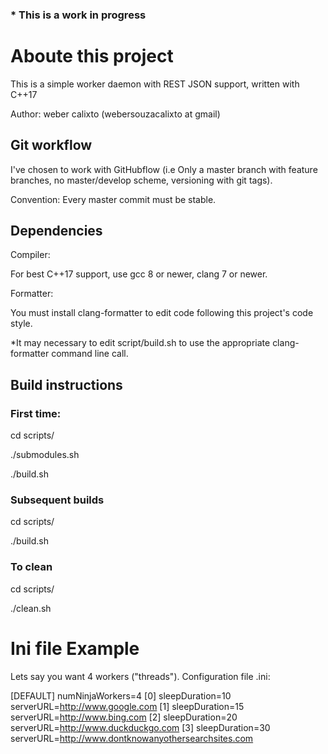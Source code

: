### * This is a work in progress
# Aboute this project

This is a simple worker daemon with REST JSON support, written with C++17

Author: weber calixto (webersouzacalixto at gmail)

## Git workflow

I've chosen to work with GitHubflow (i.e Only a master branch with feature branches, no master/develop scheme, versioning with git tags).

Convention: Every master commit must be stable.

## Dependencies

Compiler:

For best C++17 support, use gcc 8 or newer, clang 7 or newer.

Formatter:

You must install clang-formatter to edit code following this project's code style.

*It may necessary to edit script/build.sh to use the appropriate clang-formatter command line call.

## Build instructions

### First time:

cd scripts/

./submodules.sh

./build.sh

### Subsequent builds 

cd scripts/

./build.sh

### To clean

cd scripts/

./clean.sh

# Ini file Example
Lets say you want 4 workers ("threads").
Configuration file .ini:

[DEFAULT]
numNinjaWorkers=4
[0]
sleepDuration=10
serverURL=http://www.google.com
[1]
sleepDuration=15
serverURL=http://www.bing.com
[2]
sleepDuration=20
serverURL=http://www.duckduckgo.com
[3]
sleepDuration=30
serverURL=http://www.dontknowanyothersearchsites.com
